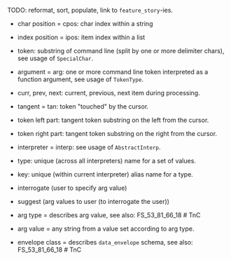 
TODO: reformat, sort, populate, link to `feature_story`-ies.

*   char position = cpos: char index within a string
*   index position = ipos: item index within a list
*   token: substring of command line (split by one or more delimiter chars), see usage of `SpecialChar`.
*   argument = arg: one or more command line token interpreted as a function argument, see usage of `TokenType`.
*   curr, prev, next: current, previous, next item during processing.
*   tangent = tan: token "touched" by the cursor.
*   token left part: tangent token substring on the left from the cursor.
*   token right part: tangent token substring on the right from the cursor.
*   interpreter = interp: see usage of `AbstractInterp`.

*   type: unique (across all interpreters) name for a set of values.
*   key: unique (within current interpreter) alias name for a type.

*   interrogate (user to specify arg value)
*   suggest (arg values to user (to interrogate the user))

*   arg type = describes arg value, see also: FS_53_81_66_18 # TnC
*   arg value = any string from a value set according to arg type.
*   envelope class = describes `data_envelope` schema, see also: FS_53_81_66_18 # TnC
